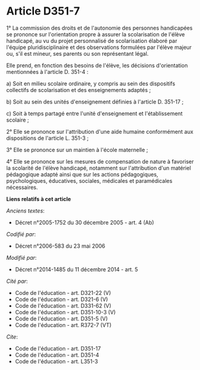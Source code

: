 # Article D351-7

1° La commission des droits et de l'autonomie des personnes handicapées se prononce sur l'orientation propre à assurer la
scolarisation de l'élève handicapé, au vu du projet personnalisé de scolarisation élaboré par l'équipe pluridisciplinaire et
des observations formulées par l'élève majeur ou, s'il est mineur, ses parents ou son représentant légal. 

Elle prend, en fonction des besoins de l'élève, les décisions d'orientation mentionnées à l'article D. 351-4 : 

a) Soit en milieu scolaire ordinaire, y compris au sein des dispositifs collectifs de scolarisation et des enseignements
adaptés ; 

b) Soit au sein des unités d'enseignement définies à l'article D. 351-17 ; 

c) Soit à temps partagé entre l'unité d'enseignement et l'établissement scolaire ; 

2° Elle se prononce sur l'attribution d'une aide humaine conformément aux dispositions de l'article L. 351-3 ; 

3° Elle se prononce sur un maintien à l'école maternelle ; 

4° Elle se prononce sur les mesures de compensation de nature à favoriser la scolarité de l'élève handicapé, notamment sur
l'attribution d'un matériel pédagogique adapté ainsi que sur les actions pédagogiques, psychologiques, éducatives, sociales,
médicales et paramédicales nécessaires.

**Liens relatifs à cet article**

_Anciens textes_:

  - Décret n°2005-1752 du 30 décembre 2005 - art. 4 (Ab)

_Codifié par_:

  - Décret n°2006-583 du 23 mai 2006

_Modifié par_:

  - Décret n°2014-1485 du 11 décembre 2014 - art. 5

_Cité par_:

  - Code de l'éducation - art. D321-22 (V)
  - Code de l'éducation - art. D321-6 (V)
  - Code de l'éducation - art. D331-62 (V)
  - Code de l'éducation - art. D351-10-3 (V)
  - Code de l'éducation - art. D351-5 (V)
  - Code de l'éducation - art. R372-7 (VT)

_Cite_:

  - Code de l'éducation - art. D351-17
  - Code de l'éducation - art. D351-4
  - Code de l'éducation - art. L351-3
